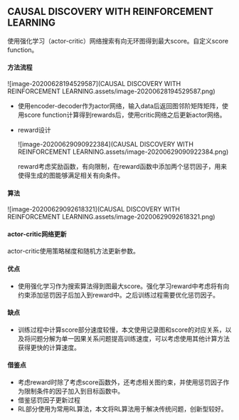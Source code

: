 ## CAUSAL DISCOVERY WITH REINFORCEMENT LEARNING

使用强化学习（actor-critic）网络搜索有向无环图得到最大score。自定义score function。

#### 方法流程

![image-20200628194529587](CAUSAL DISCOVERY WITH REINFORCEMENT LEARNING.assets/image-20200628194529587.png)

- 使用encoder-decoder作为actor网络，输入data后返回图邻阶矩阵矩阵，使用score function计算得到rewards后，使用critic网络之后更新actor网络。

- reward设计

  ![image-20200629090922384](CAUSAL DISCOVERY WITH REINFORCEMENT LEARNING.assets/image-20200629090922384.png)

  reward考虑奖励函数，有向限制，在reward函数中添加两个惩罚因子，用来使得生成的图能够满足相关有向条件。

#### 算法

![image-20200629092618321](CAUSAL DISCOVERY WITH REINFORCEMENT LEARNING.assets/image-20200629092618321.png)

#### actor-critic网络更新

actor-critic使用策略梯度和随机方法更新参数。

#### 优点

- 使用强化学习作为搜索算法得到图最大score。强化学习reward中考虑将有向约束添加惩罚因子后加入到reward中。之后训练过程需要优化惩罚因子。

#### 缺点

- 训练过程中计算score部分速度较慢，本文使用记录图和score的对应关系，以及将问题分解为单一因果关系问题提高训练速度，可以考虑使用其他计算方法获得更快的计算速度。

#### 借鉴点

- 考虑reward时除了考虑score函数外，还考虑相关图约束，并使用惩罚因子作为限制条件的因子加入到目标函数中。
- 借鉴惩罚因子更新过程
- RL部分使用为常用RL算法，本文将RL算法用于解决传统问题，创新型较好。